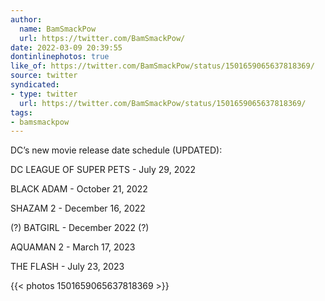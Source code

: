 ```yaml
---
author:
  name: BamSmackPow
  url: https://twitter.com/BamSmackPow/
date: 2022-03-09 20:39:55
dontinlinephotos: true
like_of: https://twitter.com/BamSmackPow/status/1501659065637818369/
source: twitter
syndicated:
- type: twitter
  url: https://twitter.com/BamSmackPow/status/1501659065637818369/
tags:
- bamsmackpow
---
```


DC’s new movie release date schedule (UPDATED): 



DC LEAGUE OF SUPER PETS - July 29, 2022

BLACK ADAM - October 21, 2022

SHAZAM 2 - December 16, 2022

(?) BATGIRL - December 2022 (?)

AQUAMAN 2 - March 17, 2023

THE FLASH - July 23, 2023 

{{< photos 1501659065637818369 >}}